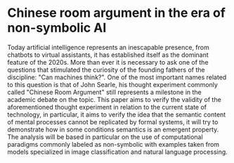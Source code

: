 # **Chinese room argument in the era of non-symbolic AI**

Today artificial intelligence represents an inescapable presence, from chatbots to virtual assistants, it has established itself as the dominant feature of the 2020s. More than ever it is necessary to ask one of the questions that stimulated the curiosity of the founding fathers of the discipline: "Can machines think?". One of the most important names related to this question is that of John Searle, his thought experiment commonly called "Chinese Room Argument" still represents a milestone in the academic debate on the topic. This paper aims to verify the validity of the aforementioned thought experiment in relation to the current state of technology, in particular, it aims to verify the idea that the semantic content of mental processes cannot be replicated by formal systems, it will try to demonstrate how in some conditions semantics is an emergent property. The analysis will be based in particular on the use of computational paradigms commonly labeled as non-symbolic with examples taken from models specialized in image classification and natural language processing.

